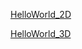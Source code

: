 
[HelloWorld_2D](https://gis-dcj.github.io/MyDiary/Maps/HelloWorld_2D.html "2D")

[HelloWorld_3D](./Maps/HelloWorld_3D.html)